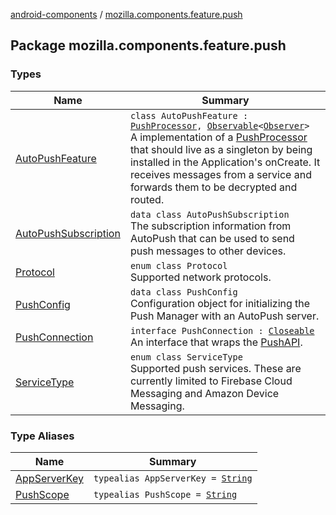 [android-components](../index.md) / [mozilla.components.feature.push](./index.md)

## Package mozilla.components.feature.push

### Types

| Name | Summary |
|---|---|
| [AutoPushFeature](-auto-push-feature/index.md) | `class AutoPushFeature : `[`PushProcessor`](../mozilla.components.concept.push/-push-processor/index.md)`, `[`Observable`](../mozilla.components.support.base.observer/-observable/index.md)`<`[`Observer`](-auto-push-feature/-observer/index.md)`>`<br>A implementation of a [PushProcessor](../mozilla.components.concept.push/-push-processor/index.md) that should live as a singleton by being installed in the Application's onCreate. It receives messages from a service and forwards them to be decrypted and routed. |
| [AutoPushSubscription](-auto-push-subscription/index.md) | `data class AutoPushSubscription`<br>The subscription information from AutoPush that can be used to send push messages to other devices. |
| [Protocol](-protocol/index.md) | `enum class Protocol`<br>Supported network protocols. |
| [PushConfig](-push-config/index.md) | `data class PushConfig`<br>Configuration object for initializing the Push Manager with an AutoPush server. |
| [PushConnection](-push-connection/index.md) | `interface PushConnection : `[`Closeable`](https://developer.android.com/reference/java/io/Closeable.html)<br>An interface that wraps the [PushAPI](#). |
| [ServiceType](-service-type/index.md) | `enum class ServiceType`<br>Supported push services. These are currently limited to Firebase Cloud Messaging and Amazon Device Messaging. |

### Type Aliases

| Name | Summary |
|---|---|
| [AppServerKey](-app-server-key.md) | `typealias AppServerKey = `[`String`](https://kotlinlang.org/api/latest/jvm/stdlib/kotlin/-string/index.html) |
| [PushScope](-push-scope.md) | `typealias PushScope = `[`String`](https://kotlinlang.org/api/latest/jvm/stdlib/kotlin/-string/index.html) |
